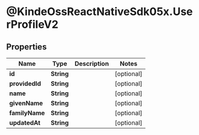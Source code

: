 # @KindeOssReactNativeSdk05x.UserProfileV2

## Properties

Name | Type | Description | Notes
------------ | ------------- | ------------- | -------------
**id** | **String** |  | [optional] 
**providedId** | **String** |  | [optional] 
**name** | **String** |  | [optional] 
**givenName** | **String** |  | [optional] 
**familyName** | **String** |  | [optional] 
**updatedAt** | **String** |  | [optional] 


